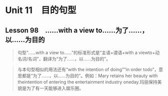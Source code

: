 ﻿ # Unit 11　目的句型
 ## Lesson 98　……with a view to……为了……，以……为目的
 
> 句型“……with a view to……”的标准形式是“主语+谓语+with a viewto+动名词/名词”，翻译为“为了……，以……为目的”。

> 与本句型相似的用法还有“with the intention of doing”“in order todo”，意思都是“为了……，以……为目的”。例如：Mary retains her beauty with theintention of entering the entertainment industry oneday.玛丽保持美貌是为了有一天能够进入娱乐圈。


 